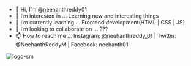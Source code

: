 - 👋 Hi, I’m @neehanthreddy01
- 👀 I’m interested in ... Learning new and interesting things
- 🌱 I’m currently learning ... Frontend development(HTML | CSS | JS)
- 💞️ I’m looking to collaborate on ... ???
- 📫 How to reach me ... Instagram: @neehanthreddy_01 | Twitter: @NeehanthReddyM | Facebook: neehanth01

![logo-sm](https://user-images.githubusercontent.com/73547445/125435412-9797ab5e-47e4-4639-8223-96616939a111.png)


<!---
neehanthreddy01/neehanthreddy01 is a ✨ special ✨ repository because its `README.md` (this file) appears on your GitHub profile.
You can click the Preview link to take a look at your changes.
--->


